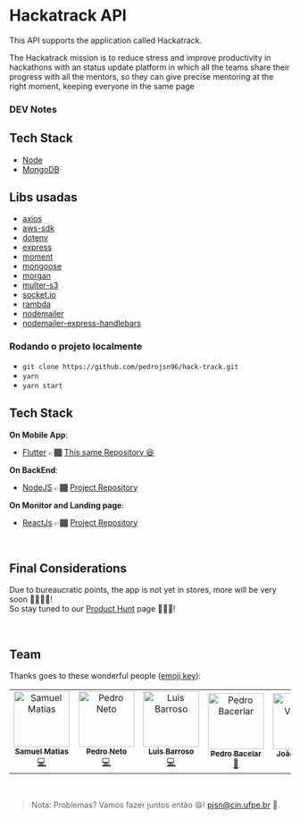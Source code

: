 # Hackatrack API

This API supports the application called Hackatrack.

The Hackatrack mission is to reduce stress and improve productivity in hackathons with an status update platform in 
which all the teams share their progress with all the mentors, so they can give precise mentoring at the right moment, 
keeping everyone in the same page

### DEV Notes

## Tech Stack

- [Node](https://nodejs.org/en/)
- [MongoDB](https://www.mongodb.com/)

## Libs usadas

- [axios](https://github.com/axios/axios)
- [aws-sdk](https://aws.amazon.com/pt/sdk-for-node-js/)
- [dotenv](https://www.npmjs.com/package/dotenv)
- [express](https://expressjs.com/pt-br/)
- [moment](https://momentjs.com/)
- [mongoose](https://mongoosejs.com/)
- [morgan](https://www.npmjs.com/package/morgan)
- [multer-s3](https://www.npmjs.com/package/multer-s3)
- [socket.io](https://socket.io/)
- [rambda](https://ramdajs.com/)
- [nodemailer](https://www.npmjs.com/package/nodemailer)
- [nodemailer-express-handlebars](https://www.npmjs.com/package/nodemailer-express-handlebars)

### Rodando o projeto localmente

- `git clone https://github.com/pedrojsn96/hack-track.git`
- `yarn`
- `yarn start`
  <br/>

## Tech Stack

**On Mobile App**:

- [Flutter](https://flutter.dev/) 👉🏾 [This same Repository 😆](https://github.com/samuelmataraso/hacktrack)

**On BackEnd**:

- [NodeJS](https://nodejs.org/en/) 👉🏾 [Project Repository](https://github.com/pedrojsn96/hack-track)

**On Monitor and Landing page**:

- [ReactJs](https://reactjs.org/) 👉🏾 [Project Repository](https://github.com/pedrojsn96/hack-track-monitor)

<br/>

<!-- about app END-->

<!-- final considerations -->

## Final Considerations

Due to bureaucratic points, the app is not yet in stores, more will be very soon 🤞🏾👍🏾!
<br/>
So stay tuned to our [Product Hunt](https://www.producthunt.com/posts/hackatrack) page 📑👍🏾!

<!-- final considerations END-->

<br/>

## Team

Thanks goes to these wonderful people ([emoji key](https://allcontributors.org/docs/en/emoji-key)):

<!-- ALL-CONTRIBUTORS-LIST:START - Do not remove or modify this section -->
<!-- prettier-ignore -->
<table>
  <tr>
    <td align="center"><a href="https://twitter.com/samuelmataraso"><img src="https://i.imgur.com/l3wbz23.jpg" width="100px;" alt="Samuel Matias"/><br /><sub><b>Samuel Matias</b></sub></a><br /><a href="https://github.com/samuelmataraso"title="Code">💻</a></td>
    <td align="center"><a href="https://twitter.com/pedrojsn96"><img src="https://i.imgur.com/VuujzeL.jpg" width="100px;" alt="Pedro Neto"/><br /><sub><b>Pedro Neto</b></sub></a><br /><a href="https://github.com/pedrojsn96"title="Code">💻</a></td>
     <td align="center"><a href="https://twitter.com/Barrogostoso"><img src="https://i.imgur.com/7o85nCs.jpg" width="100px;" alt="Luis Barroso"/><br /><sub><b>Luis Barroso</b></sub></a><br /><a href="https://github.com/luismesquita"title="Code">💻</a></td>
    <td align="center"><a href="https://twitter.com/pjbacelar"><img src="https://i.imgur.com/JKy7cll.jpg" width="100px;" alt="Pedro Bacerlar"/><br /><sub><b>Pedro Bacelar</b></sub></a><br /><a href="https://www.behance.net/pjbacelar?tracking_source=search%7Cpjbacelar"title="Design">🎨</a></td>
    <td align="center"><a href="https://twitter.com/caralhojoaum"><img src="https://i.imgur.com/4kGRWdN.jpg" width="100px;" alt="João Ventura"/><br /><sub><b>João Ventura</b></sub></a><br /><a href="https://www.behance.net/joaovntr?tracking_source=search%7Cjo%C3%A3o%20ventura"title="Design">🎨</a></td>
  </tr>
</table>

<!-- ALL-CONTRIBUTORS-LIST:END -->



<br/>

> Nota: Problemas? Vamos fazer juntos então 😄! pjsn@cin.ufpe.br 📧.

<br/>

<!-- about me -->
